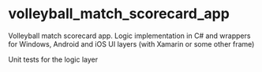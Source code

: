# volleyball_match_scorecard_app

Volleyball match scorecard app. Logic implementation in C# and wrappers for Windows, Android and iOS UI layers (with Xamarin or some other frame)

Unit tests for the logic layer
